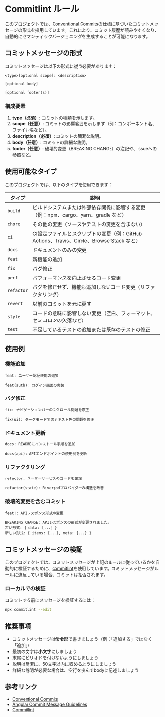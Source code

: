 # Commitlint ルール

このプロジェクトでは、[Conventional Commits](https://www.conventionalcommits.org/)の仕様に基づいたコミットメッセージの形式を採用しています。これにより、コミット履歴が読みやすくなり、自動的にセマンティックバージョニングを生成することが可能になります。

## コミットメッセージの形式

コミットメッセージは以下の形式に従う必要があります：

```
<type>[optional scope]: <description>

[optional body]

[optional footer(s)]
```

### 構成要素

1. **type（必須）**: コミットの種類を示します。
2. **scope（任意）**: コミットの影響範囲を示します（例：コンポーネント名、ファイル名など）。
3. **description（必須）**: コミットの簡潔な説明。
4. **body（任意）**: コミットの詳細な説明。
5. **footer（任意）**: 破壊的変更（BREAKING CHANGE）の注記や、Issueへの参照など。

## 使用可能なタイプ

このプロジェクトでは、以下のタイプを使用できます：

| タイプ     | 説明                                                                                      |
| ---------- | ----------------------------------------------------------------------------------------- |
| `build`    | ビルドシステムまたは外部依存関係に影響する変更（例：npm、cargo、yarn、gradle など）       |
| `chore`    | その他の変更（ソースやテストの変更を含まない）                                            |
| `ci`       | CI設定ファイルとスクリプトの変更（例：GitHub Actions、Travis、Circle、BrowserStack など） |
| `docs`     | ドキュメントのみの変更                                                                    |
| `feat`     | 新機能の追加                                                                              |
| `fix`      | バグ修正                                                                                  |
| `perf`     | パフォーマンスを向上させるコード変更                                                      |
| `refactor` | バグを修正せず、機能も追加しないコード変更（リファクタリング）                            |
| `revert`   | 以前のコミットを元に戻す                                                                  |
| `style`    | コードの意味に影響しない変更（空白、フォーマット、セミコロンの欠落など）                  |
| `test`     | 不足しているテストの追加または既存のテストの修正                                          |

## 使用例

### 機能追加

```
feat: ユーザー認証機能の追加
```

```
feat(auth): ログイン画面の実装
```

### バグ修正

```
fix: ナビゲーションバーのスクロール問題を修正
```

```
fix(ui): ダークモードでのテキスト色の問題を修正
```

### ドキュメント更新

```
docs: READMEにインストール手順を追加
```

```
docs(api): APIエンドポイントの使用例を更新
```

### リファクタリング

```
refactor: ユーザーサービスのコードを整理
```

```
refactor(state): Riverpodプロバイダーの構造を改善
```

### 破壊的変更を含むコミット

```
feat!: APIレスポンス形式の変更

BREAKING CHANGE: APIレスポンスの形式が変更されました。
古い形式: { data: [...] }
新しい形式: { items: [...], meta: {...} }
```

## コミットメッセージの検証

このプロジェクトでは、コミットメッセージが上記のルールに従っているかを自動的に検証するために、[commitlint](https://commitlint.js.org/)を使用しています。コミットメッセージがルールに違反している場合、コミットは拒否されます。

### ローカルでの検証

コミットする前にメッセージを検証するには：

```bash
npx commitlint --edit
```

## 推奨事項

- コミットメッセージは**命令形**で書きましょう（例：「追加する」ではなく「追加」）
- 最初の文字は**小文字**にしましょう
- 末尾にピリオドを付けないようにしましょう
- 説明は簡潔に、50文字以内に収めるようにしましょう
- 詳細な説明が必要な場合は、空行を挟んでbodyに記述しましょう

## 参考リンク

- [Conventional Commits](https://www.conventionalcommits.org/)
- [Angular Commit Message Guidelines](https://github.com/angular/angular/blob/master/CONTRIBUTING.md#commit)
- [Commitlint](https://commitlint.js.org/)
